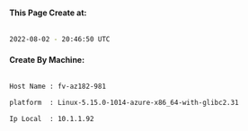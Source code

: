 
   
#### This Page Create at:

```bash

2022-08-02 - 20:46:50 UTC

```

#### Create By Machine:

```bash

Host Name : fv-az182-981

platform  : Linux-5.15.0-1014-azure-x86_64-with-glibc2.31

Ip Local  : 10.1.1.92

```

